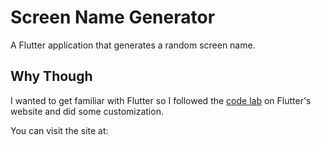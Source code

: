 # Screen Name Generator

A Flutter application that generates a random screen name.

## Why Though

I wanted to get familiar with Flutter so I followed the [code lab](https://docs.flutter.dev/get-started/codelab) on Flutter's website and did some customization.

You can visit the site at:
